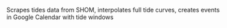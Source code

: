 Scrapes tides data from SHOM, interpolates full tide curves, creates events in Google Calendar with tide windows
